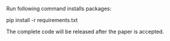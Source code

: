 Run following command installs packages:

pip install -r requirements.txt

The complete code will be released after the paper is accepted.